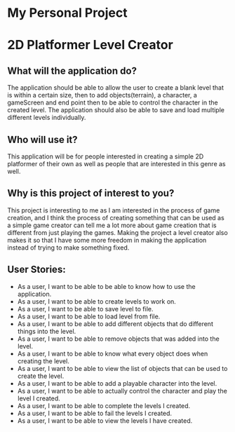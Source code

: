# My Personal Project

# 2D Platformer Level Creator

## What will the application do?
The application should be able to allow the user to create a blank level that is within a certain size, then to add objects(terrain), a character, a gameScreen and end point then to be able to control the character in the created level. The application should also be able to save and load multiple different levels individually. 

## Who will use it?
This application will be for people interested in creating a simple 2D platformer of their own as well as people that are interested in this genre as well.

## Why is this project of interest to you?
This project is interesting to me as I am interested in the process of game creation, and I think the process of creating something that can be used as a simple game creator can tell me a lot more about game creation that is different from just playing the games. Making the project a level creator also makes it so that I have some more freedom in making the application instead of trying to make something fixed. 

## User Stories:
- As a user, I want to be able to be able to know how to use the application.
- As a user, I want to be able to create levels to work on. 
- As a user, I want to be able to save level to file.
- As a user, I want to be able to load level from file.
- As a user, I want to be able to add different objects that do different things into the level.
- As a user, I want to be able to remove objects that was added into the level.
- As a user, I want to be able to know what every object does when creating the level.
- As a user, I want to be able to view the list of objects that can be used to create the level. 
- As a user, I want to be able to add a playable character into the level. 
- As a user, I want to be able to actually control the character and play the level I created.
- As a user, I want to be able to complete the levels I created.
- As a user, I want to be able to fail the levels I created.
- As a user, I want to be able to view the levels I have created. 